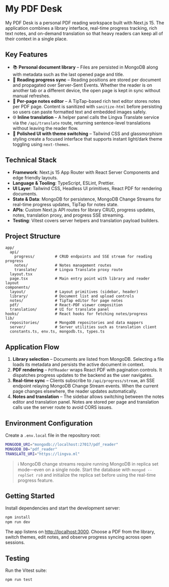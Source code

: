 # My PDF Desk

My PDF Desk is a personal PDF reading workspace built with Next.js 15. The
application combines a library interface, real-time progress tracking, rich text
notes, and on-demand translation so that heavy readers can keep all of their
context in a single place.

## Key Features

- 📚 **Personal document library** – Files are persisted in MongoDB along with metadata such as the
  last opened page and title.
- 📖 **Reading progress sync** – Reading positions are stored per document and
  propagated over Server-Sent Events. Whether the reader is on another tab or a
  different device, the open page is kept in sync without manual refreshes.
- 📝 **Per-page notes editor** – A TipTap-based rich text editor stores notes per
  PDF page. Content is sanitized with `sanitize-html` before persisting so users
  can paste formatted text and embedded images safely.
- 🌐 **Inline translation** – A helper panel calls the Lingva Translate service
  via the `/api/translate` route, returning sentence-level translations without
  leaving the reader flow.
- 🎨 **Polished UI with theme switching** – Tailwind CSS and glassmorphism
  styling create a focused interface that supports instant light/dark theme
  toggling using `next-themes`.

## Technical Stack

- **Framework**: Next.js 15 App Router with React Server Components and edge
  friendly layouts.
- **Language & Tooling**: TypeScript, ESLint, Prettier.
- **UI Layer**: Tailwind CSS, Headless UI primitives, React PDF for rendering
  documents.
- **State & Data**: MongoDB for persistence, MongoDB Change Streams for
  real-time progress updates, TipTap for notes state.
- **APIs**: Custom Next.js API routes for library CRUD, progress updates, notes,
  translation proxy, and progress SSE streaming.
- **Testing**: Vitest covers server helpers and translation payload builders.

## Project Structure

```
app/
  api/
    progress/         # CRUD endpoints and SSE stream for reading progress
    notes/            # Notes management routes
    translate/        # Lingva Translate proxy route
  layout.tsx
  page.tsx            # Main entry point with library and reader layout
components/
  layout/             # Layout primitives (sidebar, header)
  library/            # Document list and upload controls
  notes/              # TipTap editor for page notes
  pdf/                # React-PDF viewer composition
  translation/        # UI for translate panel
hooks/                # React hooks for fetching notes/progress
lib/
  repositories/       # MongoDB repositories and data mappers
  server/             # Server utilities such as translation client
  constants.ts, env.ts, mongodb.ts, types.ts
```

## Application Flow

1. **Library selection** – Documents are listed from MongoDB. Selecting a file
   loads its metadata and persists the active document in context.
2. **PDF rendering** – `PdfReader` wraps React PDF with pagination controls. It
   dispatches progress updates to the backend as the user navigates.
3. **Real-time sync** – Clients subscribe to `/api/progress/stream`, an SSE
   endpoint relaying MongoDB Change Stream events. When the current page changes
   elsewhere, the reader updates automatically.
4. **Notes and translation** – The sidebar allows switching between the notes
   editor and translation panel. Notes are stored per page and translation calls
   use the server route to avoid CORS issues.

## Environment Configuration

Create a `.env.local` file in the repository root:

```bash
MONGODB_URI="mongodb://localhost:27017/pdf_reader"
MONGODB_DB="pdf_reader"
TRANSLATE_URI="https://lingva.ml"
```

> ℹ️ MongoDB change streams require running MongoDB in replica set mode—even on a
> single node. Start the database with `mongod --replSet rs0` and initialize the
> replica set before using the real-time progress feature.

## Getting Started

Install dependencies and start the development server:

```bash
npm install
npm run dev
```

The app listens on [http://localhost:3000](http://localhost:3000). Choose a PDF
from the library, switch themes, edit notes, and observe progress syncing across
open sessions.

## Testing

Run the Vitest suite:

```bash
npm run test
```

